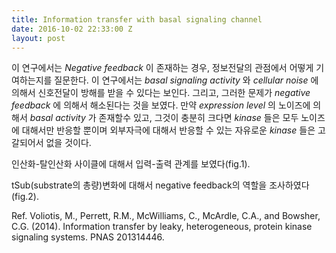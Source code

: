 ```yaml
---
title: Information transfer with basal signaling channel
date: 2016-10-02 22:33:00 Z
layout: post
---
```


이 연구에서는 *Negative feedback* 이 존재하는 경우, 정보전달의 관점에서 어떻게 기여하는지를 질문한다. 이 연구에서는 *basal signaling activity* 와 *cellular noise* 에 의해서 신호전달이 방해를 받을 수 있다는 보인다. 그리고, 그러한 문제가 *negative feedback* 에 의해서 해소된다는 것을 보였다. 만약 *expression level* 의 노이즈에 의해서 *basal activity* 가 존재할수 있고, 그것이 충분히 크다면 *kinase* 들은 모두 노이즈에 대해서만 반응할 뿐이며 외부자극에 대해서 반응할 수 있는 자유로운 *kinase* 들은 고갈되어서 없을 것이다.

인산화-탈인산화 사이클에 대해서 입력-출력 관계를 보였다(fig.1).

tSub(substrate의 총량)변화에 대해서 negative feedback의 역할을 조사하였다(fig.2).

Ref. 
Voliotis, M., Perrett, R.M., McWilliams, C., McArdle, C.A., and Bowsher, C.G. (2014). Information transfer by leaky, heterogeneous, protein kinase signaling systems. PNAS 201314446.
